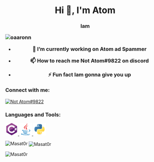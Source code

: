 <h1 align="center">Hi 👋, I'm Atom</h1>
<h3 align="center"> Iam 

<p align="left"> <img src="https://komarev.com/ghpvc/?username=oaaronn&label=Profile%20views&color=0e75b6&style=flat" alt="oaaronn" /> </p>

- 🔭 I’m currently working on **Atom ad Spammer**

- 📫 How to reach me Not Atom#9822 on discord 

- ⚡ Fun fact Iam gonna give you up 
<h3 align="left">Connect with me:</h3>
<p align="left">
<a href="https://discord.gg/mkQQa4fG" target="blank"><img align="center" src="https://raw.githubusercontent.com/rahuldkjain/github-profile-readme-generator/master/src/images/icons/Social/discord.svg" alt="Not Atom#9822" height="30" width="40" /></a>
</p>

<h3 align="left">Languages and Tools:</h3>
<p align="left"> <a href="https://www.w3schools.com/cs/" target="_blank" rel="noreferrer"> <img src="https://raw.githubusercontent.com/devicons/devicon/master/icons/csharp/csharp-original.svg" alt="csharp" width="40" height="40"/> </a> <a href="https://www.java.com" target="_blank" rel="noreferrer"> <img src="https://raw.githubusercontent.com/devicons/devicon/master/icons/java/java-original.svg" alt="java" width="40" height="40"/> </a> <a href="https://www.python.org" target="_blank" rel="noreferrer"> <img src="https://raw.githubusercontent.com/devicons/devicon/master/icons/python/python-original.svg" alt="python" width="40" height="40"/> </a> </p>

<p><img align="left" src="https://github-readme-stats.vercel.app/api/top-langs?username=oaaronn&show_icons=true&locale=en&layout=compact" alt="Masat0r" /></p>

<p>&nbsp;<img align="center" src="https://github-readme-stats.vercel.app/api?username=Masat0r&show_icons=true&locale=en" alt="Masat0r" /></p>

<p><img align="center" src="https://github-readme-streak-stats.herokuapp.com/?user=oaaronn&theme=dark" alt="Masat0r" /></p>
